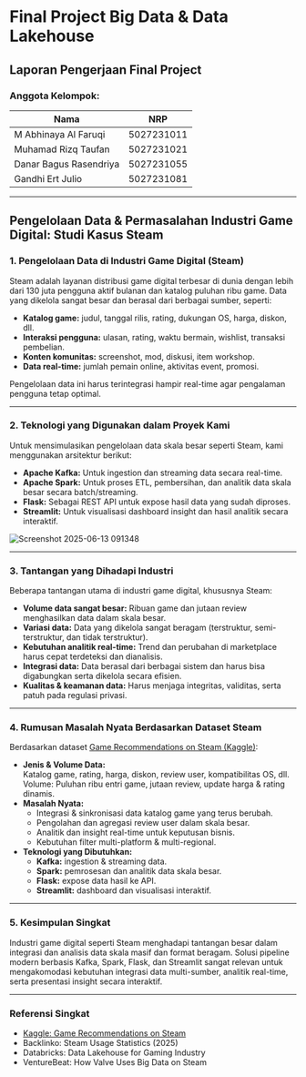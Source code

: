 # Final Project Big Data & Data Lakehouse

## Laporan Pengerjaan Final Project

### Anggota Kelompok:
|             Nama              |     NRP    |
|-------------------------------|------------|
| M Abhinaya Al Faruqi        | 5027231011 |
| Muhamad Rizq Taufan          | 5027231021 |
| Danar Bagus Rasendriya     | 5027231055 |
| Gandhi Ert Julio     | 5027231081 |
*** 

## Pengelolaan Data & Permasalahan Industri Game Digital: Studi Kasus Steam

### 1. Pengelolaan Data di Industri Game Digital (Steam)
Steam adalah layanan distribusi game digital terbesar di dunia dengan lebih dari 130 juta pengguna aktif bulanan dan katalog puluhan ribu game. Data yang dikelola sangat besar dan berasal dari berbagai sumber, seperti:
- **Katalog game:** judul, tanggal rilis, rating, dukungan OS, harga, diskon, dll.
- **Interaksi pengguna:** ulasan, rating, waktu bermain, wishlist, transaksi pembelian.
- **Konten komunitas:** screenshot, mod, diskusi, item workshop.
- **Data real-time:** jumlah pemain online, aktivitas event, promosi.

Pengelolaan data ini harus terintegrasi hampir real-time agar pengalaman pengguna tetap optimal.

---

### 2. Teknologi yang Digunakan dalam Proyek Kami
Untuk mensimulasikan pengelolaan data skala besar seperti Steam, kami menggunakan arsitektur berikut:
- **Apache Kafka:** Untuk ingestion dan streaming data secara real-time.
- **Apache Spark:** Untuk proses ETL, pembersihan, dan analitik data skala besar secara batch/streaming.
- **Flask:** Sebagai REST API untuk expose hasil data yang sudah diproses.
- **Streamlit:** Untuk visualisasi dashboard insight dan hasil analitik secara interaktif.

![Screenshot 2025-06-13 091348](https://github.com/user-attachments/assets/03d0a6ff-294d-40a5-8229-ea9b6f39b560)


---

### 3. Tantangan yang Dihadapi Industri
Beberapa tantangan utama di industri game digital, khususnya Steam:
- **Volume data sangat besar:** Ribuan game dan jutaan review menghasilkan data dalam skala besar.
- **Variasi data:** Data yang dikelola sangat beragam (terstruktur, semi-terstruktur, dan tidak terstruktur).
- **Kebutuhan analitik real-time:** Trend dan perubahan di marketplace harus cepat terdeteksi dan dianalisis.
- **Integrasi data:** Data berasal dari berbagai sistem dan harus bisa digabungkan serta dikelola secara efisien.
- **Kualitas & keamanan data:** Harus menjaga integritas, validitas, serta patuh pada regulasi privasi.

---

### 4. Rumusan Masalah Nyata Berdasarkan Dataset Steam
Berdasarkan dataset [Game Recommendations on Steam (Kaggle)](https://www.kaggle.com/datasets/antonkozyriev/game-recommendations-on-steam):
- **Jenis & Volume Data:**  
  Katalog game, rating, harga, diskon, review user, kompatibilitas OS, dll.  
  Volume: Puluhan ribu entri game, jutaan review, update harga & rating dinamis.
- **Masalah Nyata:**  
  - Integrasi & sinkronisasi data katalog game yang terus berubah.
  - Pengolahan dan agregasi review user dalam skala besar.
  - Analitik dan insight real-time untuk keputusan bisnis.
  - Kebutuhan filter multi-platform & multi-regional.
- **Teknologi yang Dibutuhkan:**  
  - **Kafka:** ingestion & streaming data.
  - **Spark:** pemrosesan dan analitik data skala besar.
  - **Flask:** expose data hasil ke API.
  - **Streamlit:** dashboard dan visualisasi interaktif.

---

### 5. Kesimpulan Singkat
Industri game digital seperti Steam menghadapi tantangan besar dalam integrasi dan analisis data skala masif dan format beragam. Solusi pipeline modern berbasis Kafka, Spark, Flask, dan Streamlit sangat relevan untuk mengakomodasi kebutuhan integrasi data multi-sumber, analitik real-time, serta presentasi insight secara interaktif.

---

### Referensi Singkat
- [Kaggle: Game Recommendations on Steam](https://www.kaggle.com/datasets/antonkozyriev/game-recommendations-on-steam)
- Backlinko: Steam Usage Statistics (2025)
- Databricks: Data Lakehouse for Gaming Industry
- VentureBeat: How Valve Uses Big Data on Steam
